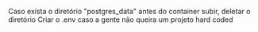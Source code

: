 Caso exista o diretório "postgres_data" antes do container subir, deletar o diretório
Criar o .env caso a gente não queira um projeto hard coded